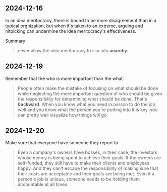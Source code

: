 ## 2024-12-16

In an idea meritocracy, there is bound to be more disagreement than in a typical orgnization, but when it's taken to an extreme, arguing and nitpicking can undermine the idea meritocracy's effectiveness.

Summary

> never allow the idea meritocracy to slip into **anarchy**.

## 2024-12-19

Remember that the who is more important than the what.

> People often make the mistake of focusing on what should be done while neglecting the more important question of who should be given the responsibility for determining what should be done. That's **backward**. When you know what you need in person to do the job well and you know what the person you're putting into it is key, you can pretty well visualize how things will go.

## 2024-12-20

Make sure that everyone have someone they report to

> Even a company's owners have bosses, in their case, the investors whose money is being spent to achieve their goals. If the owners are self-funded, they still have to make their clients and employees happy. And they can't escape the responsibility of making sure that their costs are acceptable and their goals are being met. Even if a person's job is unique, someone needs to be holding them accountable at all times. 
